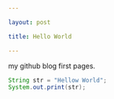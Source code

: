 ```yaml
---

layout: post

title: Hello World

---
```


my github blog first pages.
```java
String str = "Hellow World";
System.out.print(str);
```
